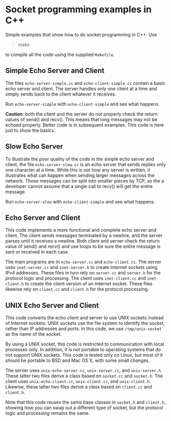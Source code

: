 # Socket programming examples in C++

Simple examples that show how to do socket programming in C++. Use

> make

to compile all the code using the supplied `Makefile`.

## Simple Echo Server and Client

The files `echo-server-simple.cc` and `echo-client-simple.cc` contain
a basic echo server and client. The server handles only one client at
a time and simply sends back to the client whatever it receives.

Run `echo-server-simple` with `echo-client-simple` and see what
happens.

**Caution**: both the client and the server do not properly check the
return values of send() and recv(). This means that long messages may
not be echoed properly. Better code is in subsequent examples. This code
is here just to show the basics.

## Slow Echo Server

To illustrate the poor quality of the code in the simple echo server
and client, the file `echo-server-slow.cc` is an echo server that
sends replies only one character at a time. While this is not how any
server is written, it illustrates what can happen when sending larger
messages across the network. Those messages can be split into smaller
pieces by TCP, so the a developer cannot assume that a single call to
recv() will get the entire message.

Run `echo-server-slow` with `echo-client-simple` and see what happens.

## Echo Server and Client

This code implements a more functional and complete echo server and
client. The client sends messages terminated by a newline, and the
server parses until it receives a newline. Both client and server
check the return value of send() and recv() and use loops to be sure
the entire message is sent or received in each case.

The main programs are in `echo-server.cc` and `echo-client.cc`. The
server uses `inet-server.cc` and `inet-server.h` to create Internet
sockets using IPv4 addresses. These files in turn rely on `server.cc`
and `server.h` for the protocol logic and processing. The client uses
`inet-client.cc` and `inet-client.h` to create the client version of
an Internet socket. These files likewise rely on `client.cc` and
`client.h` for the protocol processing.

## UNIX Echo Server and Client

This code converts the echo client and server to use UNIX sockets
instead of Internet sockets. UNIX sockets use the file system to identify
the socket, rather than IP addresses and ports. In this code, we use
`/tmp/unix-socket` as the name of the socket.

By using a UNIX socket, this code is restricted to communication with
local processes only. In addition, it is not portable to operating
systems that do not support UNIX sockets. This code is tested only on
Linux, but most of it should be portable to BSD and Mac OS X, with
some small changes.

The server uses `unix-echo-server.cc`, `unix-server.cc`, and
`unix-server.h`. These latter two files derive a class based on
`socket.cc` and `socket.h`. The client uses `unix-echo-client.cc`,
`unix-client.cc`, and `unix-client.h`. Likewise, these latter two
files derive a class based on `client.cc` and `client.h`.

Note that this code reuses the same base classes in `socket.h` and `client.h`,
showing how you can swap out a different type of socket, but the protocol
logic and processing remains the same.




